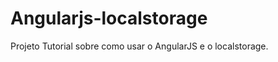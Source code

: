 Angularjs-localstorage
======================
Projeto Tutorial sobre como usar o AngularJS e o localstorage.
